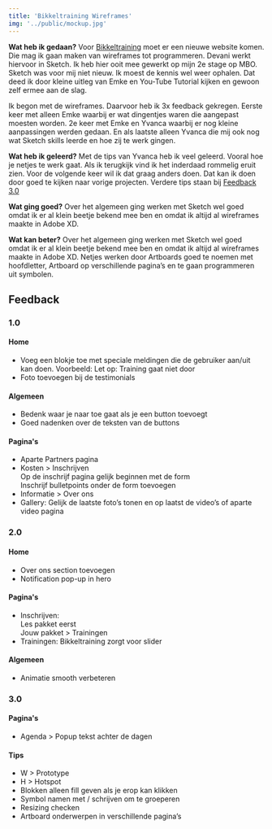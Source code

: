 ```yaml
---
title: 'Bikkeltraining Wireframes'
img: '../public/mockup.jpg'
---
```


**Wat heb ik gedaan?**
Voor [Bikkeltraining](https://www.bikkeltraining.nl/) moet er een nieuwe website komen. Die mag ik gaan maken van wireframes tot programmeren. Devani werkt hiervoor in Sketch. Ik heb hier ooit mee gewerkt op mijn 2e stage op MBO. Sketch was voor mij niet nieuw. Ik moest de kennis wel weer ophalen. Dat deed ik door kleine uitleg van Emke en You-Tube Tutorial kijken en gewoon zelf ermee aan de slag. 

Ik begon met de wireframes. Daarvoor heb ik 3x feedback gekregen. Eerste keer met alleen Emke waarbij er wat dingentjes waren die aangepast moesten worden. 2e keer met Emke en Yvanca waarbij er nog kleine aanpassingen werden gedaan. En als laatste alleen Yvanca die mij ook nog wat Sketch skills leerde en hoe zij te werk gingen. 

**Wat heb ik geleerd?**
Met de tips van Yvanca heb ik veel geleerd. Vooral hoe je netjes te werk gaat. Als ik terugkijk vind ik het inderdaad rommelig eruit zien. Voor de volgende keer wil ik dat graag anders doen. Dat kan ik doen door goed te kijken naar vorige projecten. Verdere tips staan bij [Feedback 3.0]()

**Wat ging goed?**
Over het algemeen ging werken met Sketch wel goed omdat ik er al klein beetje bekend mee ben en omdat ik altijd al wireframes maakte in Adobe XD. 

**Wat kan beter?**
Over het algemeen ging werken met Sketch wel goed omdat ik er al klein beetje bekend mee ben en omdat ik altijd al wireframes maakte in Adobe XD. 
Netjes werken door Artboards goed te noemen met hoofdletter, Artboard op verschillende pagina’s en te gaan programmeren uit symbolen. 

<h2>Feedback</h2><h3>1.0</h3><h4>Home</h4><ul><li>Voeg een blokje toe met speciale meldingen die de gebruiker aan/uit kan doen. Voorbeeld: Let op: Training gaat niet door</li><li>Foto toevoegen bij de testimonials</li></ul><h4>Algemeen</h4><ul><li>Bedenk waar je naar toe gaat als je een button toevoegt</li><li>Goed nadenken over de teksten van de buttons</li></ul><h4>Pagina's</h4><ul><li>Aparte Partners pagina</li><li>Kosten > Inschrijven<div>Op de inschrijf pagina gelijk beginnen met de form</div><div>Inschrijf bulletpoints onder de form toevoegen</div></li><li>Informatie > Over ons</li><li>Gallery: Gelijk de laatste foto’s tonen en op laatst de video’s of aparte video pagina</li></ul><h3>2.0</h3><h4>Home</h4><ul><li>Over ons section toevoegen</li><li>Notification pop-up in hero</li></ul><h4>Pagina's</h4><ul><li>Inschrijven:<div>Les pakket eerst</div><div>Jouw pakket > Trainingen</div></li><li>Trainingen: Bikkeltraining zorgt voor slider</li></ul><h4>Algemeen</h4><ul><li>Animatie smooth verbeteren</li></ul><h3>3.0</h3><h4>Pagina's</h4><ul><li>Agenda > Popup tekst achter de dagen</li></ul><h4>Tips</h4><ul><li>W > Prototype</li><li>H > Hotspot</li><li>Blokken alleen fill geven als je erop kan klikken</li><li>Symbol namen met / schrijven om te groeperen</li><li>Resizing checken</li><li>Artboard onderwerpen in verschillende pagina’s</li></ul>